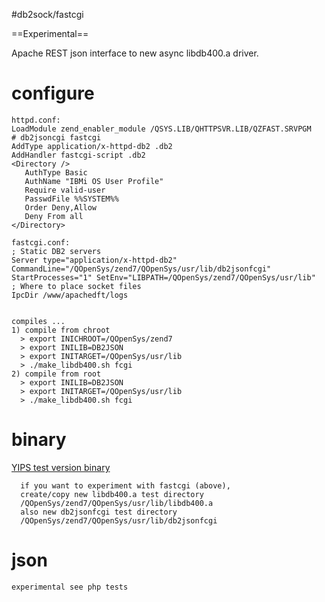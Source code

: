 #db2sock/fastcgi

==Experimental==

Apache REST json interface to new async libdb400.a driver. 

# configure

```
httpd.conf:
LoadModule zend_enabler_module /QSYS.LIB/QHTTPSVR.LIB/QZFAST.SRVPGM
# db2jsoncgi fastcgi
AddType application/x-httpd-db2 .db2
AddHandler fastcgi-script .db2
<Directory />       
   AuthType Basic
   AuthName "IBMi OS User Profile"
   Require valid-user
   PasswdFile %%SYSTEM%%
   Order Deny,Allow 
   Deny From all     
</Directory>

fastcgi.conf:
; Static DB2 servers
Server type="application/x-httpd-db2" CommandLine="/QOpenSys/zend7/QOpenSys/usr/lib/db2jsonfcgi" StartProcesses="1" SetEnv="LIBPATH=/QOpenSys/zend7/QOpenSys/usr/lib"
; Where to place socket files
IpcDir /www/apachedft/logs


compiles ...
1) compile from chroot
  > export INICHROOT=/QOpenSys/zend7
  > export INILIB=DB2JSON
  > export INITARGET=/QOpenSys/usr/lib
  > ./make_libdb400.sh fcgi
2) compile from root
  > export INILIB=DB2JSON
  > export INITARGET=/QOpenSys/usr/lib
  > ./make_libdb400.sh fcgi
```

# binary
[YIPS test version binary](http://yips.idevcloud.com/wiki/index.php/Databases/SuperDriver)
```
  if you want to experiment with fastcgi (above), 
  create/copy new libdb400.a test directory
  /QOpenSys/zend7/QOpenSys/usr/lib/libdb400.a
  also new db2jsonfcgi test directory
  /QOpenSys/zend7/QOpenSys/usr/lib/db2jsonfcgi
```
# json
```
experimental see php tests
```


